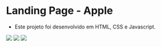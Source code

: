# Landing Page - Apple
- Este projeto foi desenvolvido em HTML, CSS e Javascript. 

<img
                src="https://img.icons8.com/html"
              />
              <img
                src="https://img.icons8.com/css"
              />
              <img
                src="https://img.icons8.com/javascript"
              />
            
